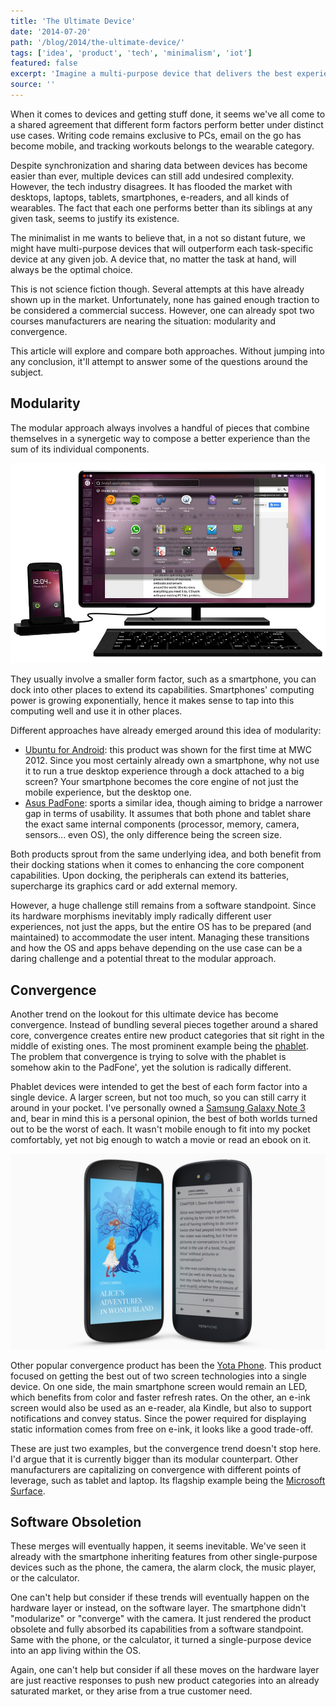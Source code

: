 ```yaml
---
title: 'The Ultimate Device'
date: '2014-07-20'
path: '/blog/2014/the-ultimate-device/'
tags: ['idea', 'product', 'tech', 'minimalism', 'iot']
featured: false
excerpt: 'Imagine a multi-purpose device that delivers the best experience at any given situation. This article examines the current market trends hunting for the ultimate device, the one that will rule them all.'
source: ''
---
```


When it comes to devices and getting stuff done, it seems we've all come to a shared agreement that different form factors perform better under distinct use cases. Writing code remains exclusive to PCs, email on the go has become mobile, and tracking workouts belongs to the wearable category.

Despite synchronization and sharing data between devices has become easier than ever, multiple devices can still add undesired complexity. However, the tech industry disagrees. It has flooded the market with desktops, laptops, tablets, smartphones, e-readers, and all kinds of wearables. The fact that each one performs better than its siblings at any given task, seems to justify its existence.

The minimalist in me wants to believe that, in a not so distant future, we might have multi-purpose devices that will outperform each task-specific device at any given job. A device that, no matter the task at hand, will always be the optimal choice.

This is not science fiction though. Several attempts at this have already shown up in the market. Unfortunately, none has gained enough traction to be considered a commercial success. However, one can already spot two courses manufacturers are nearing the situation: modularity and convergence.

This article will explore and compare both approaches. Without jumping into any conclusion, it'll attempt to answer some of the questions around the subject.

## Modularity

The modular approach always involves a handful of pieces that combine themselves in a synergetic way to compose a better experience than the sum of its individual components.

![Ubuntu for Android](../images/ubuntu-for-android.jpg 'Ubuntu for Android')

They usually involve a smaller form factor, such as a smartphone, you can dock into other places to extend its capabilities. Smartphones' computing power is growing exponentially, hence it makes sense to tap into this computing well and use it in other places.

Different approaches have already emerged around this idea of modularity:

- [Ubuntu for Android](https://en.wikipedia.org/wiki/Ubuntu_for_Android): this product was shown for the first time at MWC 2012. Since you most certainly already own a smartphone, why not use it to run a true desktop experience through a dock attached to a big screen? Your smartphone becomes the core engine of not just the mobile experience, but the desktop one.
- [Asus PadFone](https://en.wikipedia.org/wiki/Asus_PadFone): sports a similar idea, though aiming to bridge a narrower gap in terms of usability. It assumes that both phone and tablet share the exact same internal components (processor, memory, camera, sensors... even OS), the only difference being the screen size.

Both products sprout from the same underlying idea, and both benefit from their docking stations when it comes to enhancing the core component capabilities. Upon docking, the peripherals can extend its batteries, supercharge its graphics card or add external memory.

However, a huge challenge still remains from a software standpoint. Since its hardware morphisms inevitably imply radically different user experiences, not just the apps, but the entire OS has to be prepared (and maintained) to accommodate the user intent. Managing these transitions and how the OS and apps behave depending on the use case can be a daring challenge and a potential threat to the modular approach.

## Convergence

Another trend on the lookout for this ultimate device has become convergence. Instead of bundling several pieces together around a shared core, convergence creates entire new product categories that sit right in the middle of existing ones. The most prominent example being the [phablet](https://en.wikipedia.org/wiki/Phablet). The problem that convergence is trying to solve with the phablet is somehow akin to the PadFone', yet the solution is radically different.

Phablet devices were intended to get the best of each form factor into a single device. A larger screen, but not too much, so you can still carry it around in your pocket. I've personally owned a [Samsung Galaxy Note 3](https://en.wikipedia.org/wiki/Samsung_Galaxy_Note_3) and, bear in mind this is a personal opinion, the best of both worlds turned out to be the worst of each. It wasn't mobile enough to fit into my pocket comfortably, yet not big enough to watch a movie or read an ebook on it.

![Yota Phone](../images/yota-phone.jpg 'Yota Phone')

Other popular convergence product has been the [Yota Phone](https://en.wikipedia.org/wiki/Yota). This product focused on getting the best out of two screen technologies into a single device. On one side, the main smartphone screen would remain an LED, which benefits from color and faster refresh rates. On the other, an e-ink screen would also be used as an e-reader, ala Kindle, but also to support notifications and convey status. Since the power required for displaying static information comes from free on e-ink, it looks like a good trade-off.

These are just two examples, but the convergence trend doesn't stop here. I'd argue that it is currently bigger than its modular counterpart. Other manufacturers are capitalizing on convergence with different points of leverage, such as tablet and laptop. Its flagship example being the [Microsoft Surface](<https://en.wikipedia.org/wiki/Surface_(2012_tablet)>).

## Software Obsoletion

These merges will eventually happen, it seems inevitable. We've seen it already with the smartphone inheriting features from other single-purpose devices such as the phone, the camera, the alarm clock, the music player, or the calculator.

One can't help but consider if these trends will eventually happen on the hardware layer or instead, on the software layer. The smartphone didn't "modularize" or "converge" with the camera. It just rendered the product obsolete and fully absorbed its capabilities from a software standpoint. Same with the phone, or the calculator, it turned a single-purpose device into an app living within the OS.

Again, one can't help but consider if all these moves on the hardware layer are just reactive responses to push new product categories into an already saturated market, or they arise from a true customer need.
